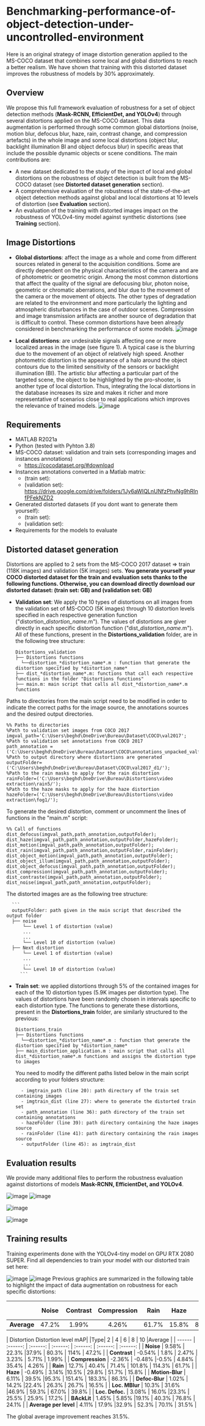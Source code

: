 # Benchmarking-performance-of-object-detection-under-uncontrolled-environment

Here is an original strategy of image distortion generation applied to the MS-COCO dataset that combines some local and global distortions to reach a better realism. We have shown that training with this distorted dataset improves the robustness of models by 30% approximately.

Overview
-----------------------------------

We propose this full framework evaluation of robustness for a set of object detection methods (**Mask-RCNN, EfficientDet, and YOLOv4**) through several distortions applied on the MS-COCO dataset. This data augmentation is performed through some common global distortions (noise, motion blur, defocus blur, haze, rain, contrast change, and compression artefacts) in the whole image and some local distortions (object blur, backlight illumination BI and object defocus blur) in specific areas that include the possible dynamic objects or scene conditions.
The main contributions are:
- A new dataset dedicated to the study of the impact of local and global distortions on the robustness of object detection is built from the MS-COCO dataset (see **Distorted dataset generation** section).
- A comprehensive evaluation of the robustness of the state-of-the-art object detection methods against global and local distortions at 10 levels of distortion (see **Evaluation** section).
- An evaluation of the training with distorted images impact on the robustness of YOLOv4-tiny model against synthetic distortions (see **Training** section).


Image Distortions
-----------------------------------

- **Global distortions**: affect the image as a whole and come from different sources related in general to the acquisition conditions. Some are directly dependent on the physical characteristics of the camera and are of photometric or geometric origin. Among the most common distortions that affect the quality of the signal are defocusing blur, photon noise, geometric or chromatic aberrations, and blur due to the movement of the camera or the movement of objects. The other types of degradation are related to the environment and more particularly the lighting and atmospheric disturbances in the case of outdoor scenes. Compression and image transmission artifacts are another source of degradation that is difficult to control. These common distortions have been already considered in benchmarking the performance of some models.
![image](https://user-images.githubusercontent.com/80038451/153573038-0f42a475-05d4-402e-9e8f-932b54e2919a.png)

- **Local distortions**: are undesirable signals affecting one or more localized areas in the image (see figure 1). A typical case is the blurring due to the movement of an object of relatively high speed. Another photometric distortion is the appearance of a halo around the object contours due to the limited sensitivity of the sensors or backlight illumination (BI). The artistic blur affecting a particular part of the targeted scene, the object to be highlighted by the pro-shooter, is another type of local distortion. Thus, integrating the local distortions in the database increases its size and makes it richer and more representative of scenarios close to real applications which improves the relevance of trained models.
![image](https://user-images.githubusercontent.com/80038451/153571907-c17dec87-0999-437a-bd00-92d6d3f730f8.png)

Requirements
-----------------------------------
- MATLAB R2021a
- Python (tested with Pyhton 3.8)
- MS-COCO dataset: validation and train sets (corresponding images and instances annotations)
    - https://cocodataset.org/#download  
- Instances annotations converted in a Matlab matrix: 
    - (train set):
    - (validation set): https://drive.google.com/drive/folders/1Jy6aWIQLnUNfzPhvNg9hRInfPFekNZD2
- Generated distorted datasets (if you dont want to generate them yourself):
    - (train set): 
    - (validation set): 
- Requirements for the models to evaluate

Distorted dataset generation
-----------------------------------
Distortions are applied to 2 sets from the MS-COCO 2017 dataset => train (118K images) and validation (5K images) sets. 
**You generate yourself your COCO distorted dataset for the train and evaluation sets thanks to the following functions. Otherwise, you can download directly download our distorted dataset: (train set: GB) and (validation set: GB)**
- **Validation set**: We apply the 10 types of distortions on all images from the validation set of MS-COCO (5K images) through 10 distortion levels specified in each respective generation function ("distortion_*distortion_name*.m"). The values of distortions are giver directly in each specific distortion function ("dist_*distortion_name*.m"). All of these functions, present in the **Distortions_validation** folder, are in the following tree structure:

    ```
  Distortions_validation
  ├── Distortions functions
      └──distortion_*distortion_name*.m : function that generate the distortion specified by *distortion_name*
  ├── dist_*distortion_name*.m: functions that call each respective functions in the folder "Distortions functions" 
  ├── main.m: main script that calls all dist_*distortion_name*.m functions
  ```
Paths to directories from the main script need to be modified in order to indicate the correct paths for the image source, the annotations sources and the desired output directories.

    %% Paths to directories
    %Path to validation set images from COCO 2017
    imgval_path='C:\Users\beghd\OneDrive\Bureau\Dataset\COCO\val2017';
    %Path to validation set annotations from COCO 2017
    path_annotation =('C:\Users\beghd\OneDrive\Bureau\Dataset\COCO\annotations_unpacked_valfull2017\matFiles');
    %Path to output directory where distortions are generated
    outputFolder=('C:\Users\beghd\OneDrive\Bureau\Dataset\COCO\val2017_d1/');
    %Path to the rain masks to apply for the rain distortion
    rainFolder=('C:\Users\beghd\OneDrive\Bureau\Distortions\video extraction\rain5/');
    %Path to the haze masks to apply for the haze distortion
    hazeFolder=('C:\Users\beghd\OneDrive\Bureau\Distortions\video extraction\fog1/');
    
To generate the desired distortion, comment or uncomment the lines of functions in the "main.m" script:

    %% Call of functions
    dist_defocus(imgval_path,path_annotation,outputFolder);
    dist_haze(imgval_path,path_annotation,outputFolder,hazeFolder);
    dist_motion(imgval_path,path_annotation,outputFolder);
    dist_rain(imgval_path,path_annotation,outputFolder,rainFolder);
    dist_object_motion(imgval_path,path_annotation,outputFolder);
    dist_object_illum(imgval_path,path_annotation,outputFolder);
    dist_object_defocus(imgval_path,path_annotation,outputFolder);
    dist_compression(imgval_path,path_annotation,outputFolder);
    dist_contraste(imgval_path,path_annotation,outputFolder);
    dist_noise(imgval_path,path_annotation,outputFolder);
    
The distorted images are  as the following tree structure:   

      ```
      outputFolder: path given in the main script that described the output folder
      ├── noise
          └── Level 1 of distortion (value)
          ...
          ...
          └── Level 10 of distortion (value)
      ├── Next distortion  
          └── Level 1 of distortion (value)
          ...
          ...
          └── Level 10 of distortion (value)   
         ```  
         
- **Train set**: we applied distortions through 5% of the contained images for each of the 10 distortion types (5.9K images per distortion type). The values of distortions have been randomly chosen in intervals specific to each distortion type. The functions to generate these distortions, present in the **Distortions_train** folder, are similarly structured to the previous:

    ```
  Distortions_train
  ├── Distortions functions
      └──distortion_*distortion_name*.m : function that generate the distortion specified by *distortion_name*
  ├── main_distortion_application.m : main script that calls all dist_*distortion_name*.m functions and assigns the distortion type to images
  ```
  
  You need to modify the different paths listed below in the main script according to your folders structure:
  
        - imgtrain_path (line 20): path directory of the train set containing images
        - imgtrain_dist (line 27): where to generate the distorted train set
        - path_annotation (line 36): path directory of the train set containing annotations
        - hazeFolder (line 39): path directory containing the haze images source
        - rainFolder (line 41): path directory containing the rain images source
        - outputFolder (line 45): as imgtrain_dist

      
Evaluation results
-----------------------------------

We provide many additional files to perform the robustness evaluation against distortions of models **Mask-RCNN, EfficientDet, and YOLOv4**.

![image](https://user-images.githubusercontent.com/80038451/153758154-73f7ab7a-2776-49b5-b40d-81404302af9f.png)
![image](https://user-images.githubusercontent.com/80038451/153758166-71744e78-0b90-4896-ac32-347fa12f2c6f.png)

![image](https://user-images.githubusercontent.com/80038451/154083675-382718b7-4437-4dd9-b2da-626ad41bc9d9.png)

![image](https://user-images.githubusercontent.com/80038451/154083721-b9577b23-10c8-4661-b3c3-3337e586d544.png)




Training results
-----------------------------------
Training experiments done with the YOLOv4-tiny model on GPU RTX 2080 SUPER. Find all dependencies to train your model with our distorted train set here:

![image](https://user-images.githubusercontent.com/80038451/153755895-5503f06a-9465-4267-b3c9-e4df9f794dd7.png)
![image](https://user-images.githubusercontent.com/80038451/153755924-b7496789-4b34-46f8-92f9-a5e4379f28ab.png)
Previous graphics are summarized in the following table to highlight the impact of data augmentation on robustness for each specific distortions:

| | Noise| Contrast| Compression | Rain  | Haze |Blur | Defocus  | Local Blur | Local Defocus | Backlight illumination   | 
| ------ | :------: | :------: | :------: |  :------: | :------: | :------: | :------: |  :------: | :------: | :------: | 
| **Average** | 47.2% | 1.99% | 4.26%  | 61.7% | 15.8% | 86.3% | 16.5% | 39.8% | 17.2% | 24.1%|

| Distortion <td colspan=5>Distortion level  <td colspan=1>mAP|
|Type| 2  | 4 | 6 | 8 | 10 |Average | 
| ------ | :------: | :------: | :------: |  :------: | :------: | :------: |
| **Noise** | 9.58% | 22.3% |37.9% | 80.3% | 114% | 47.2% |
| **Contrast** | -0.54% | 1.8% | 2.47% | 3.23% | 5.71% | 1.99% |
| **Compression** | -2.36% | -0.48% |-0.5% | 4.84% | 35.4% | 4.26% |
| **Rain** | 12.7% | 40.4% | 71.4% | 101.8% | 114.3% | 61.7% |
| **Haze** | -0.49% | 3.14% |10.5% | 29.8% | 51.7% | 15.8% |
| **Motion-Blur** | 6.11% | 39.5% |95.3% | 151.4% | 183.3% | 86.3% |
| **Defoc-Blur** | 1.02% | 14.2% |22.4% | 26.3% | 26.7% | 16.5% |
| **Loc. MBlur** | 10.3% | 31.6% |46.9% | 59.3% | 67.0% | 39.8% |
| **Loc. Defoc.** | 3.08% | 16.0% |23.3% | 25.5% | 25.9% | 17.2% |
| **BAckLit** | 1.45% | 5.85% |19.1% | 40.3% | 76.8% | 24.1% |
| **Average per level** | 4.11% | 17.9% |32.9% | 52.3% | 70.1% | 31.5% |


The global average improvement reaches 31.5%. 


